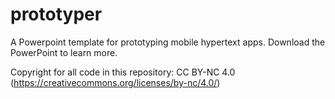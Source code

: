 # prototyper
A Powerpoint template for prototyping mobile hypertext apps. Download the PowerPoint to learn more.

Copyright for all code in this repository: CC BY-NC 4.0 (https://creativecommons.org/licenses/by-nc/4.0/)
